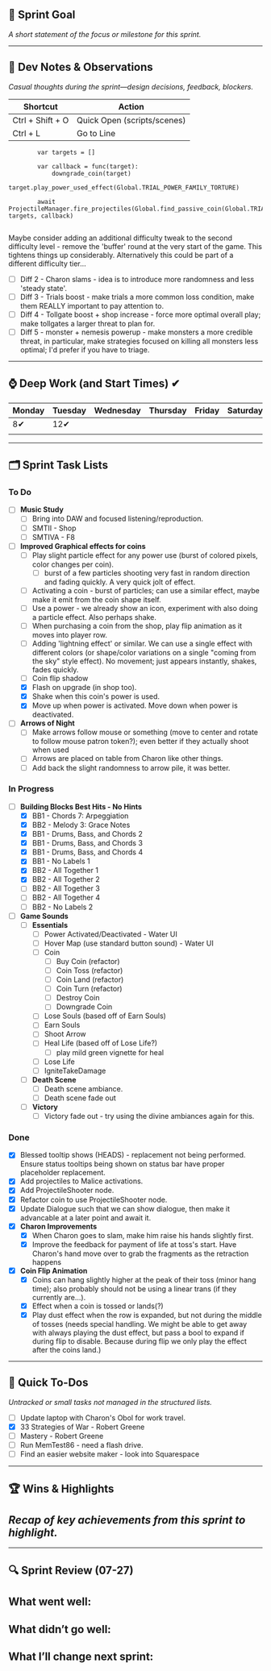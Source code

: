 
## 🎯 Sprint Goal  
_A short statement of the focus or milestone for this sprint._

---
## 🧠 Dev Notes & Observations  
_Casual thoughts during the sprint—design decisions, feedback, blockers._

| Shortcut         | Action                      |
| ---------------- | --------------------------- |
| Ctrl + Shift + O | Quick Open (scripts/scenes) |
| Ctrl + L         | Go to Line                  |

```
		var targets = []
		
		var callback = func(target):
			downgrade_coin(target)
			target.play_power_used_effect(Global.TRIAL_POWER_FAMILY_TORTURE)

		await ProjectileManager.fire_projectiles(Global.find_passive_coin(Global.TRIAL_POWER_FAMILY_TORTURE), targets, callback)


```

Maybe consider adding an additional difficulty tweak to the second difficulty level - remove the 'buffer' round at the very start of the game. This tightens things up considerably. Alternatively this could be part of a different difficulty tier...
- [ ] Diff 2 - Charon slams - idea is to introduce more randomness and less 'steady state'.
- [ ] Diff 3 - Trials boost - make trials a more common loss condition, make them REALLY important to pay attention to.
- [ ] Diff 4 - Tollgate boost + shop increase - force more optimal overall play; make tollgates a larger threat to plan for.
- [ ] Diff 5 - monster + nemesis powerup - make monsters a more credible threat, in particular, make strategies focused on killing all monsters less optimal; I'd prefer if you have to triage.

---
## ⌚ Deep Work (and Start Times) ✔

| Monday | Tuesday | Wednesday | Thursday | Friday | Saturday | Sunday |
| ------ | ------- | --------- | -------- | ------ | -------- | ------ |
| 8✔     | 12✔     |           |          |        |          |        |
|        |         |           |          |        |          |        |

---
## 🗂️ Sprint Task Lists
### To Do  
- [ ] **Music Study**
	- [ ] Bring into DAW and focused listening/reproduction.
	- [ ] SMTII - Shop
	- [ ] SMTIVA - F8
- [ ] **Improved Graphical effects for coins**
	- [ ] Play slight particle effect for any power use (burst of colored pixels, color changes per coin).
		- [ ] burst of a few particles shooting very fast in random direction and fading quickly. A very quick jolt of effect.
	- [ ] Activating a coin - burst of particles; can use a similar effect, maybe make it emit from the coin shape itself.
	- [ ] Use a power - we already show an icon, experiment with also doing a particle effect. Also perhaps shake.
	- [ ] When purchasing a coin from the shop, play flip animation as it moves into player row.
	- [ ] Adding 'lightning effect' or similar. We can use a single effect with different colors (or shape/color variations on a single "coming from the sky" style effect). No movement; just appears instantly, shakes, fades quickly. 
	- [ ] Coin flip shadow
	- [x] Flash on upgrade (in shop too).
	- [x] Shake when this coin's power is used.
	- [x] Move up when power is activated. Move down when power is deactivated.
- [ ] **Arrows of Night**
	- [ ] Make arrows follow mouse or something (move to center and rotate to follow mouse patron token?); even better if they actually shoot when used
	- [ ] Arrows are placed on table from Charon like other things.
	- [ ] Add back the slight randomness to arrow pile, it was better. 
### In Progress  
- [ ] **Building Blocks Best Hits - No Hints**
	- [x] BB1 - Chords 7: Arpeggiation
	- [x] BB2 - Melody 3: Grace Notes
	- [x] BB1 - Drums, Bass, and Chords 2
	- [x] BB1 - Drums, Bass, and Chords 3
	- [x] BB1 - Drums, Bass, and Chords 4
	- [x] BB1 - No Labels 1
	- [x] BB2 - All Together 1
	- [x] BB2 - All Together 2
	- [ ] BB2 - All Together 3
	- [ ] BB2 - All Together 4
	- [ ] BB2 - No Labels 2
- [ ] **Game Sounds**
	- [ ] **Essentials**
		- [ ] Power Activated/Deactivated - Water UI
		- [ ] Hover Map (use standard button sound) - Water UI
		- [ ] Coin
			- [ ] Buy Coin (refactor)
			- [ ] Coin Toss (refactor)
			- [ ] Coin Land (refactor) 
			- [ ] Coin Turn (refactor)
			- [ ] Destroy Coin
			- [ ] Downgrade Coin
		- [ ] Lose Souls (based off of Earn Souls)
		- [ ] Earn Souls 
		- [ ] Shoot Arrow
		- [ ] Heal Life (based off of Lose Life?)
			- [ ] play mild green vignette for heal
		- [ ] Lose Life
		- [ ] IgniteTakeDamage
	- [ ] **Death Scene**
		- [ ] Death scene ambiance.
		- [ ] Death scene fade out
	- [ ] **Victory**
		- [ ] Victory fade out - try using the divine ambiances again for this.

### Done  
- [x] Blessed tooltip shows (HEADS) - replacement not being performed. Ensure status tooltips being shown on status bar have proper placeholder replacement.
- [x] Add projectiles to Malice activations.
- [x] Add ProjectileShooter node.
- [x] Refactor coin to use ProjectileShooter node.
- [x] Update Dialogue such that we can show dialogue, then make it advancable at a later point and await it.
- [x] **Charon Improvements**
	- [x] When Charon goes to slam, make him raise his hands slightly first.
	- [x] Improve the feedback for payment of life at toss's start. Have Charon's hand move over to grab the fragments as the retraction happens
- [x] **Coin Flip Animation**
	- [x] Coins can hang slightly higher at the peak of their toss (minor hang time); also probably should not be using a linear trans (if they currently are...).
	- [x] Effect when a coin is tossed or lands(?)
	- [x] Play dust effect when the row is expanded, but not during the middle of tosses (needs special handling. We might be able to get away with always playing the dust effect, but pass a bool to expand if during flip to disable. Because during flip we only play the effect after the coins land.)

---
## 📝 Quick To-Dos  
_Untracked or small tasks not managed in the structured lists._
- [ ] Update laptop with Charon's Obol for work travel.
- [x] 33 Strategies of War - Robert Greene
- [ ] Mastery - Robert Greene
- [ ] Run MemTest86 - need a flash drive.
- [ ] Find an easier website maker - look into Squarespace

---
## 🏆 Wins & Highlights
_Recap of key achievements from this sprint to highlight._
- 

---
## 🔍 Sprint Review (07-27)  
**What went well:**  
-  

**What didn’t go well:**  
-  

**What I’ll change next sprint:**  
-  
